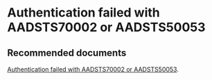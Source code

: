   <properties
	pageTitle="error - aadsts70002"
	description="error - aadsts70002"
	service="microsoft.PowerBIDedicated"
	resource="capacities"
	authors="pjfreitas"
	ms.author="pfreitas"	
	displayOrder="590"
	selfHelpType="generic"
	supportTopicIds="32628098"
	productPesIds="16334"
	cloudEnvironments="public, MoonCake, fairfax" 
	articleId="f00dda62-5281-c7af-b191-b736427842c7"
/>

# Authentication failed with AADSTS70002 or AADSTS50053

## **Recommended documents**

[Authentication failed with AADSTS70002 or AADSTS50053](https://docs.microsoft.com/power-bi/developer/embedded-troubleshoot#authentication-failed-with-aadsts70002-or-aadsts50053).<br>
